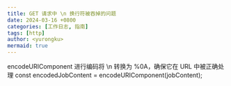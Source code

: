 ```yaml
---
title: GET 请求中 \n 换行符被吞掉的问题
date: 2024-03-16 +0800
categories: [工作日志, 指南]
tags: [http]
author: <yurongku>  
mermaid: true
---
```


encodeURIComponent 进行编码将 \n 转换为 %0A，确保它在 URL 中被正确处理
const encodedJobContent = encodeURIComponent(jobContent);